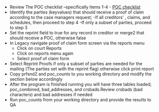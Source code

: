 + Review The POC checklist –specifically items 1-4 - [POC checklist](http://epicenter.epiqsystems.com/cr/dataservices/Shared%20Documents/Proof%20of%20Claim/POC%20checklist.docx)
+ Identify the parties (keyvalues) that should receive a proof of claim according to the case managers request;
	-If all creditors’ , claims, and schedules, then proceed to step 4
  -If only a subset of parties, proceed to step 3
+	Set the reprint field to true for any record in creditor or merge2 that should receive a POC, otherwise false
+ In Legacy navigate proof of claim form screen via the reports menu
  - Click on court Reports
  - Click on reports menu again
  - Select proof of claim form
+ Select Reprint Proofs if only a subset of parties are needed for the mailing (The parties set with the reprint flag) otherwise click print report
+ Copy prfsnd2 and poc_counts to you working directory and modify the section below accordingly
+	After the program is finished running you will have three tables loaded; poc_combined, bad_addresses, and crsbads.Review crsbads (bad characters) and bad addresses if needed
+ Run poc_counts from your working directory and provide the results to QA